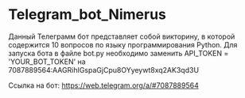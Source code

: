 # Telegram_bot_Nimerus
Данный Телеграмм бот представляет собой викторину, в которой содержится 10 вопросов по языку программирования Python.
Для запуска бота в файле bot.py необходимо заменить API_TOKEN = 'YOUR_BOT_TOKEN' на 7087889564:AAGRihIGspaGjCpu8OYyeywt8xq2AK3qd3U

Ссылка на бот:
https://web.telegram.org/a/#7087889564
